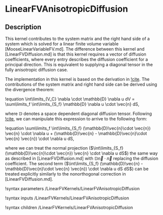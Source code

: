 # LinearFVAnisotropicDiffusion

## Description

This kernel contributes to the system matrix and the right hand side of a system
which is solved for a linear finite volume variable [MooseLinearVariableFV.md].
The difference between this kernel and [LinearFVDiffusion.md] is that this kernel requires
a vector of diffusion coefficients, where every entry describes the diffusion coefficient for
a principal direction. This is equivalent to supplying a diagonal tensor in the
fully anisotropic diffusion case.

The implementation in this kernel is based on the derivation in [!cite](bazinga). The
contributions of the system matrix and right hand side can be derived using the divergence
theorem:

!equation
\int\limits_{V_C} \nabla \cdot \mathbb{D} \nabla u dV =
\sum\limits_f \int\limits_{S_f} \mathbb{D} \nabla u \cdot \vec{n} dS,

where $\mathbb{D}$ denotes a space dependent diagonal diffusion tensor.
Following [!cite](bazinga), we can manipulate this expression to arrive to the
following form:

!equation
\sum\limits_f \int\limits_{S_f} (\mathbb{D}\vec{n}\cdot \vec{n}) \vec{n} \cdot \nabla u +
(\mathbb{D}\vec{n} - \mathbb{D}\vec{n}\cdot \vec{n} \vec{n}) \cdot \nabla u dS,

where we can treat the normal projection ($\int\limits_{S_f} (\mathbb{D}\vec{n}\cdot \vec{n}) \vec{n} \cdot \nabla u dS$) the same way as described in [LinearFVDiffusion.md] with
$\mathbb{D}\vec{n}\cdot \vec{n}$ replacing the diffusion coefficient. The
second term ($\int\limits_{S_f} (\mathbb{D}\vec{n} - \mathbb{D}\vec{n}\cdot \vec{n} \vec{n}) \cdot \nabla u dS dS$) can be treated explicitly similarly to the nonorthogonal correction in
[LinearFVDiffusion.md].

!syntax parameters /LinearFVKernels/LinearFVAnisotropicDiffusion

!syntax inputs /LinearFVKernels/LinearFVAnisotropicDiffusion

!syntax children /LinearFVKernels/LinearFVAnisotropicDiffusion
